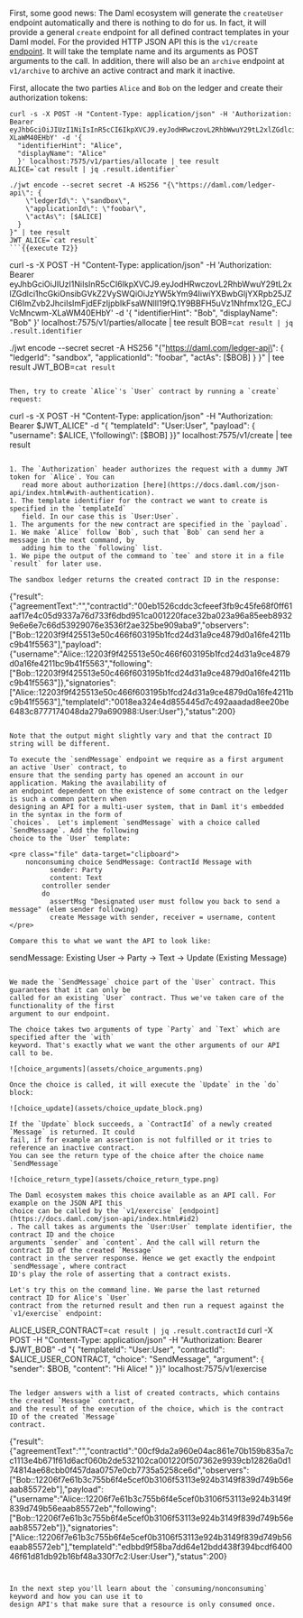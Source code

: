 First, some good news: The Daml ecosystem will generate the `createUser` endpoint automatically and
there is nothing to do for us. In fact, it will provide a general `create` endpoint for all defined
contract templates in your Daml model. For the provided HTTP JSON API this is the `v1/create`
[endpoint](https://docs.daml.com/json-api/index.html#http-request). It will take the template name
and its arguments as POST arguments to the call. In addition, there will also be an `archive`
endpoint at `v1/archive` to archive an active contract and mark it inactive.

First, allocate the two parties `Alice` and `Bob` on the ledger and create their authorization
tokens:

```
curl -s -X POST -H "Content-Type: application/json" -H 'Authorization: Bearer eyJhbGciOiJIUzI1NiIsInR5cCI6IkpXVCJ9.eyJodHRwczovL2RhbWwuY29tL2xlZGdlci1hcGkiOnsibGVkZ2VySWQiOiJzYW5kYm94IiwiYXBwbGljYXRpb25JZCI6ImZvb2JhciIsImFjdEFzIjpbIkFsaWNlIl19fQ.1Y9BBFH5uVz1Nhfmx12G_ECJVcMncwm-XLaWM40EHbY' -d '{
  "identifierHint": "Alice",
  "displayName": "Alice"
  }' localhost:7575/v1/parties/allocate | tee result
ALICE=`cat result | jq .result.identifier`

./jwt encode --secret secret -A HS256 "{\"https://daml.com/ledger-api\": {
    \"ledgerId\": \"sandbox\",
    \"applicationId\": \"foobar\",
    \"actAs\": [$ALICE]
  }
}" | tee result
JWT_ALICE=`cat result`
```{{execute T2}}

```
curl -s -X POST -H "Content-Type: application/json" -H 'Authorization: Bearer eyJhbGciOiJIUzI1NiIsInR5cCI6IkpXVCJ9.eyJodHRwczovL2RhbWwuY29tL2xlZGdlci1hcGkiOnsibGVkZ2VySWQiOiJzYW5kYm94IiwiYXBwbGljYXRpb25JZCI6ImZvb2JhciIsImFjdEFzIjpbIkFsaWNlIl19fQ.1Y9BBFH5uVz1Nhfmx12G_ECJVcMncwm-XLaWM40EHbY' -d '{
  "identifierHint": "Bob",
  "displayName": "Bob"
  }' localhost:7575/v1/parties/allocate | tee result
BOB=`cat result | jq .result.identifier`

./jwt encode --secret secret -A HS256 "{\"https://daml.com/ledger-api\": {
    \"ledgerId\": \"sandbox\",
    \"applicationId\": \"foobar\",
    \"actAs\": [$BOB]
  }
}" | tee result
JWT_BOB=`cat result`
```{{execute T2}}

Then, try to create `Alice`'s `User` contract by running a `create` request:

```
curl -s -X POST -H "Content-Type: application/json" -H "Authorization: Bearer $JWT_ALICE" -d "{
  \"templateId\": \"User:User\",
  \"payload\": {
    \"username\": $ALICE,
    \"following\": [$BOB]
  }}" localhost:7575/v1/create | tee result
```{{execute T2}}

1. The `Authorization` header authorizes the request with a dummy JWT token for `Alice`. You can
   read more about authorization [here](https://docs.daml.com/json-api/index.html#with-authentication).
1. The template identifier for the contract we want to create is specified in the `templateId`
   field. In our case this is `User:User`.
1. The arguments for the new contract are specified in the `payload`.
1. We make `Alice` follow `Bob`, such that `Bob` can send her a message in the next command, by
   adding him to the `following` list.
1. We pipe the output of the command to `tee` and store it in a file `result` for later use.

The sandbox ledger returns the created contract ID in the response:

```
{"result":{"agreementText":"","contractId":"00eb1526cddc3cfeeef3fb9c45fe68f0ff61aaf17e4c05d9337a76d733f6dbd951ca001220face32ba023a96a85eeb89329e6e6e7c66d53929076e3536f2ae325be909aba9","observers":["Bob::12203f9f425513e50c466f603195b1fcd24d31a9ce4879d0a16fe4211bc9b41f5563"],"payload":{"username":"Alice::12203f9f425513e50c466f603195b1fcd24d31a9ce4879d0a16fe4211bc9b41f5563","following":["Bob::12203f9f425513e50c466f603195b1fcd24d31a9ce4879d0a16fe4211bc9b41f5563"]},"signatories":["Alice::12203f9f425513e50c466f603195b1fcd24d31a9ce4879d0a16fe4211bc9b41f5563"],"templateId":"0018ea324e4d855445d7c492aaadad8ee20be6483c8777174048da279a690988:User:User"},"status":200}
```

Note that the output might slightly vary and that the contract ID string will be different.

To execute the `sendMessage` endpoint we require as a first argument an active `User` contract, to
ensure that the sending party has opened an account in our application. Making the availability of
an endpoint dependent on the existence of some contract on the ledger is such a common pattern when
designing an API for a multi-user system, that in Daml it's embedded in the syntax in the form of
`choices`.  Let's implement `sendMessage` with a choice called `SendMessage`. Add the following
choice to the `User` template:

<pre class="file" data-target="clipboard">
    nonconsuming choice SendMessage: ContractId Message with
          sender: Party
          content: Text
        controller sender
        do
          assertMsg "Designated user must follow you back to send a message" (elem sender following)
          create Message with sender, receiver = username, content
</pre>

Compare this to what we want the API to look like:

```
sendMessage: Existing User -> Party -> Text -> Update (Existing Message)
```

We made the `SendMessage` choice part of the `User` contract. This guarantees that it can only be
called for an existing `User` contract. Thus we've taken care of the functionality of the first
argument to our endpoint.

The choice takes two arguments of type `Party` and `Text` which are specified after the `with`
keyword. That's exactly what we want the other arguments of our API call to be.

![choice_arguments](assets/choice_arguments.png)

Once the choice is called, it will execute the `Update` in the `do` block:

![choice_update](assets/choice_update_block.png)

If the `Update` block succeeds, a `ContractId` of a newly created `Message` is returned. It could
fail, if for example an assertion is not fulfilled or it tries to reference an inactive contract.
You can see the return type of the choice after the choice name `SendMessage`

![choice_return_type](assets/choice_return_type.png)

The Daml ecosystem makes this choice available as an API call. For example on the JSON API this
choice can be called by the `v1/exercise` [endpoint](https://docs.daml.com/json-api/index.html#id2)
. The call takes as arguments the `User:User` template identifier, the contract ID and the choice
arguments `sender` and `content`. And the call will return the contract ID of the created `Message`
contract in the server response. Hence we get exactly the endpoint `sendMessage`, where contract
ID's play the role of asserting that a contract exists.

Let's try this on the command line. We parse the last returned contract ID for Alice's `User`
contract from the returned result and then run a request against the `v1/exercise` endpoint:

```
ALICE_USER_CONTRACT=`cat result | jq .result.contractId`
curl -X POST -H "Content-Type: application/json" -H "Authorization: Bearer $JWT_BOB" -d "{
    \"templateId\": \"User:User\",
    \"contractId\": $ALICE_USER_CONTRACT,
    \"choice\": \"SendMessage\",
    \"argument\": {
        \"sender\": $BOB,
        \"content\": \"Hi Alice! \"
}}" localhost:7575/v1/exercise
```{{execute T1}}

The ledger answers with a list of created contracts, which contains the created `Message` contract,
and the result of the execution of the choice, which is the contract ID of the created `Message`
contract.

```
{"result":{"agreementText":"","contractId":"00cf9da2a960e04ac861e70b159b835a7cc1113e4b671f61d6acf060b2de532102ca001220f507362e9939cb12826a0d174814ae68cbb0f457daa0757e0cb7735a5258ce6d","observers":["Bob::12206f7e61b3c755b6f4e5cef0b3106f53113e924b3149f839d749b56eaab85572eb"],"payload":{"username":"Alice::12206f7e61b3c755b6f4e5cef0b3106f53113e924b3149f839d749b56eaab85572eb","following":["Bob::12206f7e61b3c755b6f4e5cef0b3106f53113e924b3149f839d749b56eaab85572eb"]},"signatories":["Alice::12206f7e61b3c755b6f4e5cef0b3106f53113e924b3149f839d749b56eaab85572eb"],"templateId":"edbbd9f58ba7dd64e12bdd438f394bcdf640046f61d81db92b16bf48a330f7c2:User:User"},"status":200}
```


In the next step you'll learn about the `consuming/nonconsuming` keyword and how you can use it to
design API's that make sure that a resource is only consumed once.
